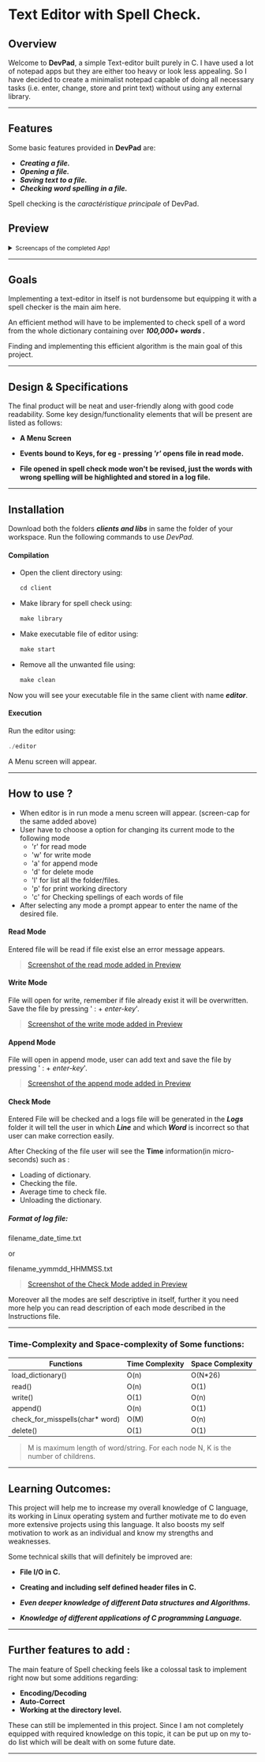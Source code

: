 
# Text Editor with Spell Check.

## Overview

Welcome to **DevPad**, a simple Text-editor built purely in C. I have used a lot of notepad apps but they are either too heavy or look less appealing. So I have decided to create a minimalist notepad capable of doing all necessary tasks (i.e. enter, change, store and print text) without using any external library.

---------------------------------------

## Features

Some basic features provided in **DevPad** are:

* ***Creating a file.***
* ***Opening a file.***
* ***Saving text to a file.***
* ***Checking word spelling in a file.***

Spell checking is the *caractéristique principale* of DevPad.

## Preview

<details>

<summary><small>Screencaps of the completed App!</small></summary>


* Menu
<img src="https://github.com/Himanshu-Agg12/TextEditor-in-C-/blob/main/ScreenShots/Menu.png"/>
	
<hr/>
	
* Write Mode
<img src="https://github.com/Himanshu-Agg12/TextEditor-in-C-/blob/main/ScreenShots/write-mode.png"/>

<hr/>
	
* Read Mode
<img src="https://github.com/Himanshu-Agg12/TextEditor-in-C-/blob/main/ScreenShots/read-mode.png"/>
	
<hr/>
	
* Append Mode
<img src="https://github.com/Himanshu-Agg12/TextEditor-in-C-/blob/main/ScreenShots/append-mode.png"/>
	
<hr/>
	
* Check Mode
<img src="https://github.com/Himanshu-Agg12/TextEditor-in-C-/blob/main/ScreenShots/check-mode.png"/>
	
<hr/>
	
* Delete Mode
<img src="https://github.com/Himanshu-Agg12/TextEditor-in-C-/blob/main/ScreenShots/delete-mode.png"/>
	
<hr/>
	
* List Mode
<img src="https://github.com/Himanshu-Agg12/TextEditor-in-C-/blob/main/ScreenShots/list-mode.png"/>
	
<hr/>
	
* PWD - Mode
<img src="https://github.com/Himanshu-Agg12/TextEditor-in-C-/blob/main/ScreenShots/pwd-mode.png"/>
	
<hr/>
	
* Logs - Demo
<img src="https://github.com/Himanshu-Agg12/TextEditor-in-C-/blob/main/ScreenShots/log-file.png"/>
	
<hr/>
	

</details>

---------------------------------------

## Goals

Implementing a text-editor in itself is not burdensome but equipping it with a spell checker is the main aim here.

An efficient method will have to be implemented to check spell of a word from the whole dictionary containing over ***100,000+ words .***

Finding and implementing this efficient algorithm is the main goal of this project.

---------------------------------------
  

## Design & Specifications

The final product will be neat and user-friendly along with good code readability. Some key design/functionality elements that will be present are listed as follows:

* **A Menu Screen**

* **Events bound to Keys, for eg - pressing *'r'* opens file in read mode.**

* **File opened in spell check mode won't be revised, just the words with wrong spelling will be highlighted and stored in a log file.**

---------------------------------------
## Installation

Download both the folders ***clients and libs*** in same the folder of your workspace.
Run the following commands to use *DevPad.*

#### Compilation

* Open the client directory using: 
    ```C
   cd client
   ```
* Make library for spell check using:
    ```C
   make library
   ```
* Make executable file of editor using:
    ```C
   make start
   ```
* Remove all the unwanted file using:
    ```C
   make clean
   ```

Now you will see your executable file in the same client with name ***editor***.

#### Execution
 
Run the editor using:
```C
./editor
```
    
A Menu screen will appear.

---------------------------------------
## How to use ?

* When editor is in run mode a menu screen will appear. (screen-cap for the same added above)
* User have to choose a option for changing its current mode to the following mode
	* 'r' for read mode
	* 'w' for write mode
	* 'a' for append mode
	* 'd' for delete mode
	* 'l' for list all the folder/files.
	* 'p' for print working directory
	* 'c' for Checking spellings of each words of file
* After selecting any mode a prompt appear to enter the name of the desired file.

#### Read Mode 
   Entered file will be read if file exist else an error message appears.
 ><a href="https://github.com/Himanshu-Agg12/TextEditor-in-C-/blob/main/ScreenShots/read-mode.png" text-decoration="none">Screenshot of the read mode added in Preview</a>
#### Write Mode
   File will open for write, remember if file already exist it will be overwritten.
   Save the file by pressing ' : + *enter-key*'.
 ><a href="https://github.com/Himanshu-Agg12/TextEditor-in-C-/blob/main/ScreenShots/write-mode.png" text-decoration="none">Screenshot of the write mode added in Preview</a>
#### Append Mode
   File will open in append mode, user can add text and save the file by pressing ' : +    *enter-key*'.
 ><a href="https://github.com/Himanshu-Agg12/TextEditor-in-C-/blob/main/ScreenShots/append-mode.png" text-decoration="none">Screenshot of the append mode added in Preview</a>
#### Check Mode
   Entered File will be checked and a logs file will be generated in the ***Logs*** folder it       will tell the user in which ***Line*** and which ***Word*** is incorrect so that user can make correction easily.
   
 After Checking of the file user will see the **Time** information(in micro-seconds) such as :
 
* Loading of dictionary.
* Checking the file.
* Average time to check file.
* Unloading the dictionary.

##### Format of log file:
filename_date_time.txt

   or

filename_yymmdd_HHMMSS.txt
   
><a href="https://github.com/Himanshu-Agg12/TextEditor-in-C-/blob/main/ScreenShots/check-mode.png" text-decoration="none">Screenshot of the Check Mode added in Preview</a>
 
Moreover all the modes are self descriptive in itself, further it you need more help you can read description of each mode described in the Instructions file.

---------------------------------------

### Time-Complexity and Space-complexity of Some functions:
|                  Functions                 | Time Complexity | Space Complexity |
|--------------------------------------------|-----------------|------------------|
|load_dictionary()               | O(n)            | O(N*26)             |
|read() | O(n)            | O(1)             |
|write() | O(1)            | O(n)             |
|append()            | O(n)            | O(1)             |
|check_for_misspells(char* word)             | O(M)            | O(n)             |
|delete()          | O(1)            | O(1)             

>M is maximum length of word/string.
>For each node N, K is the number of childrens.


---------------------------------------

## Learning Outcomes:

This project will help me to increase my overall knowledge of C language, its working in Linux operating system and further motivate me to do even more extensive projects using this language. It also boosts my self motivation to work as an individual and know my strengths and weaknesses.

Some technical skills that will definitely be improved are:

* **File I/O in C.**

* **Creating and including self defined header files in C.**

* ***Even deeper knowledge of different Data structures and Algorithms.***

* ***Knowledge of different applications of C programming Language.***

---------------------------------------

## Further features to add :

The main feature of Spell checking feels like a colossal task to implement right now but some additions regarding:
* **Encoding/Decoding** 
* **Auto-Correct**
* **Working at the directory level.**

These can still be implemented in this project. Since I am not completely equipped with required knowledge on this topic, it can be put up on my to-do list which will be dealt with on some future date.

---------------------------------------
